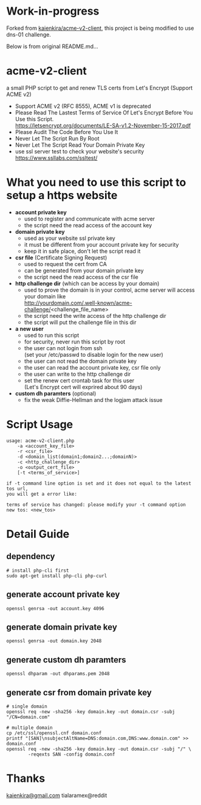 # Work-in-progress
Forked from [kaienkira/acme-v2-client](https://github.com/kaienkira/acme-v2-client), this project is being modified to use dns-01 challenge.

Below is from original README.md...

# acme-v2-client
a small PHP script to get and renew TLS certs from Let's Encrypt (Support ACME v2)

* Support ACME v2 (RFC 8555), ACME v1 is deprecated
* Please Read The Lastest Terms of Service Of Let's Encrypt Before You Use this Script.  
  https://letsencrypt.org/documents/LE-SA-v1.2-November-15-2017.pdf
* Please Audit The Code Before You Use It
* Never Let The Script Run By Root
* Never Let The Script Read Your Domain Private Key
* use ssl server test to check your website's security  
  https://www.ssllabs.com/ssltest/

# What you need to use this script to setup a https website
* **account private key**
  * used to register and communicate with acme server
  * the script need the read access of the account key
* **domain private key**
  * used as your website ssl private key
  * it must be different from your account private key for security
  * keep it in safe place, don't let the script read it
* **csr file** (Certificate Signing Request)
  * used to request the cert from CA
  * can be generated from your domain private key
  * the script need the read access of the csr file
* **http challenge dir** (which can be access by your domain)
  * used to prove the domain is in your control, acme server will
    access your domain like  
    http://yourdomain.com/.well-known/acme-challenge/<challenge_file_name>
  * the script need the write access of the http challenge dir
  * the script will put the challenge file in this dir
* **a new user**
  * used to run this script
  * for security, never run this script by root
  * the user can not login from ssh  
    (set your /etc/passwd to disable login for the new user)
  * the user can not read the domain private key
  * the user can read the account private key, csr file only
  * the user can write to the http challenge dir 
  * set the renew cert crontab task for this user  
    (Let's Encrypt cert will exprired about 90 days)
* **custom dh paramters** (optional)
  * fix the weak Diffie-Hellman and the logjam attack issue

# Script Usage
```
usage: acme-v2-client.php
    -a <account_key_file>
    -r <csr_file> 
    -d <domain_list(domain1;domain2...;domainN)>
    -c <http_challenge_dir>
    -o <output_cert_file>
    [-t <terms_of_service>]

if -t command line option is set and it does not equal to the latest tos url,
you will get a error like:

terms of service has changed: please modify your -t command option
new tos: <new_tos>
```

# Detail Guide
## dependency
```
# install php-cli first
sudo apt-get install php-cli php-curl
```

## generate account private key
```
openssl genrsa -out account.key 4096
```

## generate domain private key
```
openssl genrsa -out domain.key 2048
```

## generate custom dh paramters
``
openssl dhparam -out dhparams.pem 2048
``

## generate csr from domain private key
```
# single domain
openssl req -new -sha256 -key domain.key -out domain.csr -subj "/CN=domain.com"

# multiple domain
cp /etc/ssl/openssl.cnf domain.conf
printf "[SAN]\nsubjectAltName=DNS:domain.com,DNS:www.domain.com" >> domain.conf
openssl req -new -sha256 -key domain.key -out domain.csr -subj "/" \
        -reqexts SAN -config domain.conf
```

# Thanks
kaienkira@gmail.com
tialaramex@reddit
